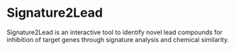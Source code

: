# Signature2Lead
Signature2Lead is an interactive tool to identify novel lead compounds for inhibition of target genes through signature analysis and chemical similarity.
